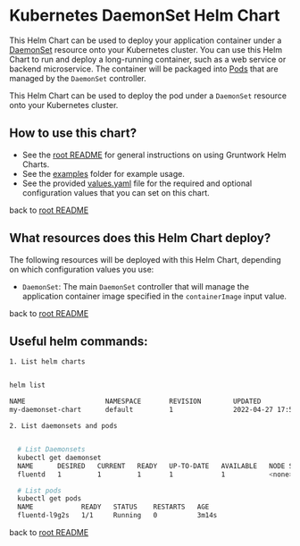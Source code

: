 # Kubernetes DaemonSet Helm Chart

This Helm Chart can be used to deploy your application container under a
[DaemonSet](https://kubernetes.io/docs/concepts/workloads/controllers/daemonset/) resource onto your Kubernetes
cluster. You can use this Helm Chart to run and deploy a long-running container, such as a web service or backend
microservice. The container will be packaged into
[Pods](https://kubernetes.io/docs/concepts/workloads/pods/pod-overview/) that are managed by the `DaemonSet`
controller.

This Helm Chart can be used to deploy the pod under a `DaemonSet` resource onto your Kubernetes cluster.


## How to use this chart?

* See the [root README](/README.adoc) for general instructions on using Gruntwork Helm Charts.
* See the [examples](/examples) folder for example usage.
* See the provided [values.yaml](./values.yaml) file for the required and optional configuration values that you can set
  on this chart.

back to [root README](/README.adoc#core-concepts)

## What resources does this Helm Chart deploy?

The following resources will be deployed with this Helm Chart, depending on which configuration values you use:

- `DaemonSet`: The main `DaemonSet` controller that will manage the application container image specified in the
                `containerImage` input value.


back to [root README](/README.adoc#core-concepts)


## Useful helm commands:
	1. List helm charts 

  ```bash

  helm list

  NAME                    NAMESPACE       REVISION        UPDATED                                 STATUS          CHART                   APP VERSION
  my-daemonset-chart      default         1               2022-04-27 17:52:38.166977136 +0000 UTC deployed        k8s-service-0.1.0       1.16.0
  
  ```

	2. List daemonsets and pods

  ```bash

    # List Daemonsets
    kubectl get daemonset
    NAME      DESIRED   CURRENT   READY   UP-TO-DATE   AVAILABLE   NODE SELECTOR   AGE
    fluentd   1         1         1       1            1           <none>          2m45s

    # List pods
    kubectl get pods
    NAME            READY   STATUS    RESTARTS   AGE
    fluentd-l9g2s   1/1     Running   0          3m14s
  ```


back to [root README](/README.adoc#day-to-day-operations)
